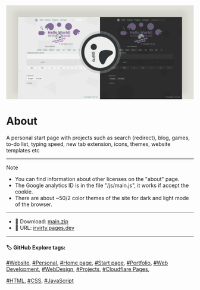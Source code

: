 <!-- README.md v.1.9.0 -->
  
![page with a light and dark theme and theme settings](/img/github-banner-settings.png)  
  
# About

A personal start page with projects such as search (redirect), blog, games, to-do list, typing speed, new tab extension, icons, themes, website templates etc
  
---
  
> [!NOTE]
> - You can find information about other licenses on the "about" page.
> - The Google analytics ID is in the file "/js/main.js", it works if accept the cookie.
> - There are about ~50/2 color themes of the site for dark and light mode of the browser.
  
---

- 📁 Download: [main.zip](https://github.com/irvirty/irvirty.pages.dev/archive/refs/heads/main.zip)  
- 🔗 URL: [irvirty.pages.dev](https://irvirty.pages.dev/)  

---
   
#### 🏷️ GitHub Explore tags:  
[#Website](https://github.com/topics/website),
[#Personal](https://github.com/topics/personal),
[#Home page](https://github.com/topics/homepage),
[#Start page](https://github.com/topics/start-page),
[#Portfolio](https://github.com/topics/portfolio),
[#Web Development](https://github.com/topics/web-development),
[#WebDesign](https://github.com/topics/WebDesign), 
[#Projects](https://github.com/topics/projects),
[#Cloudflare Pages](https://github.com/topics/cloudflare-pages),
 
[#HTML](https://github.com/topics/HTML),
[#CSS](https://github.com/topics/CSS),
[#JavaScript](https://github.com/topics/JavaScript)


